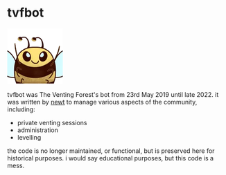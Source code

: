 # tvfbot

![icon](icon.webp)

tvfbot was The Venting Forest's bot from 23rd May 2019 until late 2022. it was written by [newt](https://newty.dev) to manage various aspects of the community, including:

- private venting sessions
- administration
- levelling

the code is no longer maintained, or functional, but is preserved here for historical purposes. i would say educational purposes, but this code is a mess.